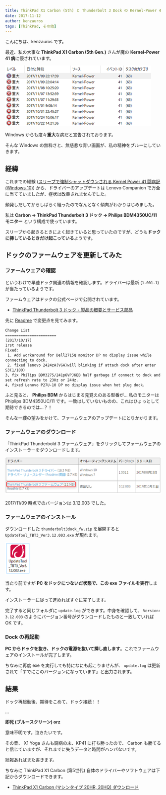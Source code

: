 ```yaml
---
title: ThinkPad X1 Carbon (5th) と Thunderbolt 3 Dock の Kernel-Power 41 闘病記 (未解決)
date: 2017-11-12
author: kenzauros
tags: [ThinkPad, その他]
---
```


こんにちは、kenzauros です。

最近、私の大事な **ThinkPad X1 Carbon (5th Gen.)** さんが魔の **Kernel-Power 41 病**に侵されています。

![](images/kernel-power-41-with-thinkpad-x1-carbon-and-thunderbolt3-dock-1.png)

Windows からも度々**重大**な病だと宣告されております。

そんな Windows の無粋さと、無慈悲な青い画面が、私の精神をブルーにしていきます。

## 経緯

これまでの経験 ([スリープで強制シャットダウンされる Kernel Power 41 闘病記 (Windows 10)](/how-to-fix-kernel-power-41-in-windows-10/)) から、ドライバーのアップデートは Lenovo Companion で万全に当てていましたが、症状は改善されませんでした。

頻発しだしてからしばらく経ったのでなんとなく傾向がわかりはじめました。

私は **Carbon → ThinkPad Thunderbolt 3 ドック → Philips BDM4350UC/11 モニター** という構成で使っています。

スリープから起きるときによく起きていると思っていたのですが、どうも**ドックに挿しているときだけ起こっている**ようです。

## ドックのファームウェアを更新してみた

### ファームウェアの確認

というわけで早速ドック関連の情報を確認します。ドライバーは最新 (`1.001.1`) が当たっているようです。

ファームウェアはドックの公式ページで公開されています。

- [ThinkPad Thunderbolt 3 ドック - 製品の概要とサービス部品](https://support.lenovo.com/jp/ja/solutions/acc100356)

先に [Readme](https://download.lenovo.com/pccbbs/options_iso/thunderbolt3dock_fw.txt) で変更点を見てみます。

```plain
Change List
=======================
(2017/10/17)
1rst release 
Fixed:
 1. Add workaround for Dell2715Q monitor DP no display issue while connecting to dock.
 2. fixed lenovo 2424zA(VGA)will blinking if attach dock after enter S3(1/100)
3, fix Philips BDM3275/241p6VPJKEB half garbage if connect to dock and set refresh rate to 23Hz or 24Hz.
4, fixed Lenovo P27U-10 DP no display issue when hot plug dock.
```

ふと見ると、 **Philips BDM** からはじまる見覚えのある型番が... 私のモニターは Phiplips BDM4350UC/11 です。一致はしていないものの、これはひょっとして期待できるのでは...？！

そんな一縷の望みをかけて、ファームウェアのアップデートにとりかかります。

### ファームウェアのダウンロード

「ThinkPad Thunderbold 3 ファームウェア」をクリックしてファームウェアのインストーラーをダウンロードします。

![](images/kernel-power-41-with-thinkpad-x1-carbon-and-thunderbolt3-dock-2.png)

2017/11/09 時点でのバージョンは 3.12.003 でした。

### ファームウェアのインストール

ダウンロードした `thunderbolt3dock_fw.zip` を展開すると `UpdateTool_TBT3_Ver3.12.003.exe` が現れます。

![](images/kernel-power-41-with-thinkpad-x1-carbon-and-thunderbolt3-dock-3.png)

当たり前ですが **PC をドックにつないだ状態で、この exe ファイルを実行**します。

インストーラーに従って進めればすぐに完了します。

完了すると同じフォルダに `update.log` ができます。中身を確認して、 `Version: 3.12.003` のようにバージョン番号がダウンロードしたものと一致していれば OK です。

### Dock の再起動

**PC からドックを抜き、ドックの電源を抜いて挿し直します**。これでファームウェアのインストールが完了します。

ちなみに再度 exe を実行しても特になにも起こりませんが、 `update.log` は更新されて「すでにこのバージョンになっています」と出力されます。

## 結果

ドック再起動後、期待をこめて、ドック接続！！

...

**即死 (ブルースクリーン) orz**

意味不明です。泣きたいです。

その昔、 X1 Yoga さんも闘病の末、KP41 に打ち勝ったので、 Carbon も勝てると信じていますが、それまでに失うデータと時間がハンパないです。

続報あればまた書きます。

ちなみに ThinkPad X1 Carbon (第5世代) 自体のドライバーやソフトウェアは下記からダウンロードできます。

- [ThinkPad X1 Carbon (マシンタイプ 20HR, 20HQ) ダウンロード](https://pcsupport.lenovo.com/jp/ja/products/laptops-and-netbooks/thinkpad-x-series-laptops/thinkpad-x1-carbon-type-20hr-20hq/downloads)
